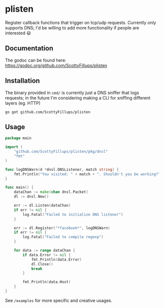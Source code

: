 # plisten

Register callback functions that trigger on tcp/udp requests. Currently only supports DNS; I'd be willing to add more functionality if people are interested :smiley:

## Documentation

The godoc can be found here: https://godoc.org/github.com/ScottyFillups/plisten

## Installation

The binary provided in `cmd/` is currently just a DNS sniffer that logs requests; in the future I'm considering making a CLI for sniffing different layers (eg. HTTP)

```
go get github.com/ScottyFillups/plisten
```

## Usage

```go
package main

import (
	"github.com/ScottyFillups/plisten/pkg/dnsl"
	"fmt"
)

func logDNSWarn(d *dnsl.DNSListener, match string) {
	fmt.Println("You visited: " + match + ". Shouldn't you be working?")
}

func main() {
	dataChan := make(chan dnsl.Packet)
	dl := dnsl.New()

	err := dl.Listen(dataChan)
	if err != nil {
		log.Fatal("Failed to initialize DNS listener")
	}

	err := dl.Register("*facebook*", logDNSWarn)
	if err != nil {
		log.Fatal("Failed to compile regexp")
	}

	for data := range dataChan {
		if data.Error != nil {
			fmt.Println(data.Error)
			dl.Close()
			break
		}

		fmt.Println(data.Host)
	}
}
```

See `/examples` for more specific and creative usages.
